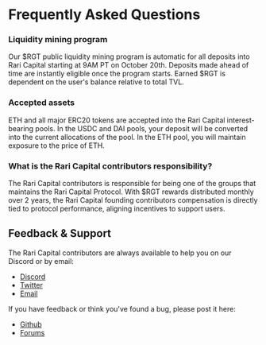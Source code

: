 # Frequently Asked Questions

### Liquidity mining program

Our $RGT public liquidity mining program is automatic for all deposits into Rari Capital starting at 9AM PT on October 20th. Deposits made ahead of time are instantly eligible once the program starts. Earned $RGT is dependent on the user's balance relative to total TVL.

### Accepted assets

ETH and all major ERC20 tokens are accepted into the Rari Capital interest-bearing pools. In the USDC and DAI pools, your deposit will be converted into the current allocations of the pool. In the ETH pool, you will maintain exposure to the price of ETH.

### What is the Rari Capital contributors responsibility?

The Rari Capital contributors is responsible for being one of the groups that maintains the Rari Capital Protocol. With $RGT rewards distributed monthly over 2 years, the Rari Capital founding contributors compensation is directly tied to protocol performance, aligning incentives to support users.

## Feedback & Support

The Rari Capital contributors are always available to help you on our Discord or by email:

- [Discord]([http://discord.gg/mtb6W57Ap6](https://t.co/nGY7gkihfQ?amp=1))
- [Twitter](https://twitter.com/RariCapital)
- [Email](help@rari.capital)

If you have feedback or think you've found a bug, please post it here:

- [Github](https://github.com/Rari-Capital)
- [Forums](https://forums.rari.capital/)